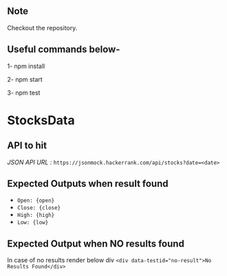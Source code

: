 ## Note
Checkout the repository.

## Useful commands below-
1- npm install

2- npm start

3- npm test


# StocksData

## API to hit

*JSON API URL :*
`https://jsonmock.hackerrank.com/api/stocks?date=<date>`

## Expected Outputs when result found

- `Open: {open}`
- `Close: {close}`
- `High: {high}`
- `Low: {low}`

## Expected Output when NO results found

In case of no results render below div
`<div data-testid="no-result">No Results Found</div>`
